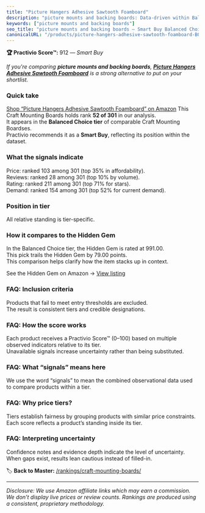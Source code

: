```yaml
---
title: "Picture Hangers Adhesive Sawtooth Foamboard"
description: "picture mounts and backing boards: Data-driven within Balanced Choice ranking using the Practivio Score™. Positioned by quality, value, demand, findability, mo…"
keywords: ["picture mounts and backing boards"]
seo_title: "picture mounts and backing boards — Smart Buy Balanced Choice (2025)"
canonicalURL: "/products/picture-hangers-adhesive-sawtooth-foamboard-B06X92ZTDY/"
---
```


**🏆 Practivio Score™:** 912 — _Smart Buy_


*If you're comparing **picture mounts and backing boards**, **[Picture Hangers Adhesive Sawtooth Foamboard](https://www.amazon.com/dp/B06X92ZTDY?tag=practivio-20)** is a strong alternative to put on your shortlist.*
### Quick take
[Shop “Picture Hangers Adhesive Sawtooth Foamboard” on Amazon](https://www.amazon.com/dp/B06X92ZTDY?tag=practivio-20)
This Craft Mounting Boards holds rank **52 of 301** in our analysis.  
It appears in the **Balanced Choice tier** of comparable Craft Mounting Boardses.  
Practivio recommends it as a **Smart Buy**, reflecting its position within the dataset.

### What the signals indicate
Price: ranked 103 among 301 (top 35% in affordability).  
Reviews: ranked 28 among 301 (top 10% by volume).  
Rating: ranked 211 among 301 (top 71% for stars).  
Demand: ranked 154 among 301 (top 52% for current demand).

### Position in tier
All relative standing is tier-specific.

### How it compares to the Hidden Gem
In the Balanced Choice tier, the Hidden Gem is rated at 991.00.  
This pick trails the Hidden Gem by 79.00 points.  
This comparison helps clarify how the item stacks up in context.  

See the Hidden Gem on Amazon → [View listing](https://www.amazon.com/dp/B00PEFCUKO?tag=practivio-20)

### FAQ: Inclusion criteria
Products that fail to meet entry thresholds are excluded.  
The result is consistent tiers and credible designations.

### FAQ: How the score works
Each product receives a Practivio Score™ (0–100) based on multiple observed indicators relative to its tier.  
Unavailable signals increase uncertainty rather than being substituted.

### FAQ: What “signals” means here
We use the word “signals” to mean the combined observational data used to compare products within a tier.

### FAQ: Why price tiers?
Tiers establish fairness by grouping products with similar price constraints.  
Each score reflects a product’s standing inside its tier.

### FAQ: Interpreting uncertainty
Confidence notes and evidence depth indicate the level of uncertainty.  
When gaps exist, results lean cautious instead of filled-in.


🏷️ **Back to Master:** [/rankings/craft-mounting-boards/](/rankings/craft-mounting-boards/)

---
_Disclosure: We use Amazon affiliate links which may earn a commission. We don’t display live prices or review counts. Rankings are produced using a consistent, proprietary methodology._
